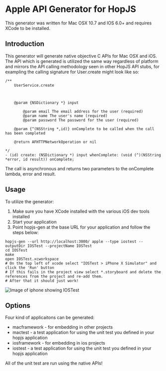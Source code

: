 Apple API Generator for HopJS
===============================

This generator was written for Mac OSX 10.7 and IOS 6.0+ and requires XCode to be installed. 

## Introduction

This generator will generate native objective C APIs for Mac OSX and iOS. The API which is generated is
utilized the same way regardless of platform and mirrors the API calling methodology seen in other HopJS 
API stubs, for exampling the calling signature for User.create might look like so:

```objc
/**
	UserService.create

	

	@param {NSDictionary *}	input
	
		@param email The email address for the user (required) 
		@param name The user's name (required) 
		@param password The password for the user (required) 
	
	@param {^(NSString *,id)} onComplete to be called when the call has been completed
	
	@return AFHTTPNetworkOperation or nil

*/
- (id) create: (NSDictionary *) input whenComplete: (void (^)(NSString *error, id result)) onComplete;

```

The call is asynchronous and returns two parameters to the onComplete lambda, error and result. 

## Usage

To utilize the generator: 

1. Make sure you have XCode installed with the various iOS dev tools installed
2. Start your application
3.  Point hopjs-gen at the base URL for your application and follow the steps below:

```shell
hopjs-gen --url http://localhost:3000/ apple --type iostest --outputDir IOSTest --projectName IOSTest
cd IOSTest
make
open IOSTest.xcworkspace
# On the top left of xcode select "IOSTest > iPhone X Simulator" and click the 'Run' button
# If this fails in the project view select *.storyboard and delete the references from the project and re-add them. 
# After that it should just work! 
```
![Image of iphone showing IOSTest][iphone]

## Options

Four kind of applicaitons can be generated: 
 
 * macframework - for embedding in other projects
 * mactest - a test application for using the unit test you defined in your hopjs application
 * iosframework - for embedding in ios projects
 * iostest - a test application for using the unit test you defined in your hopjs application

All of the unit test are run using the native APIs! 

[iphone]: https://raw.github.com/celer/hopjs/master/static/iphone-small.png

